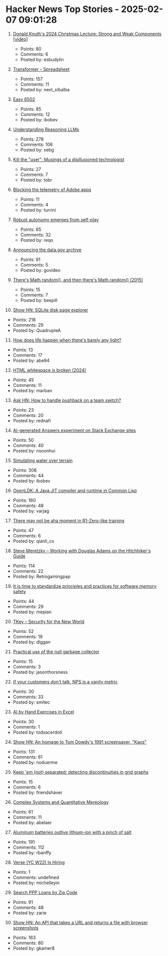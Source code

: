 # Hacker News Top Stories - 2025-02-07 09:01:28

1. [Donald Knuth's 2024 Christmas Lecture: Strong and Weak Components [video]](https://www.youtube.com/watch?v=Hi8r_63LGyg)
   - Points: 80
   - Comments: 6
   - Posted by: esbudylin

2. [Transformer – Spreadsheet](https://www.byhand.ai/p/transformer-spreadsheet)
   - Points: 157
   - Comments: 11
   - Posted by: next_xibalba

3. [Easy 6502](https://skilldrick.github.io/easy6502/)
   - Points: 85
   - Comments: 12
   - Posted by: ibobev

4. [Understanding Reasoning LLMs](https://magazine.sebastianraschka.com/p/understanding-reasoning-llms)
   - Points: 278
   - Comments: 106
   - Posted by: sebg

5. [Kill the "user": Musings of a disillusioned technologist](https://www.pastagang.cc/blog/kill-the-user/)
   - Points: 27
   - Comments: 7
   - Posted by: tobr

6. [Blocking the telemetry of Adobe apps](https://a.dove.isdumb.one/list.txt)
   - Points: 11
   - Comments: 4
   - Posted by: turrini

7. [Robust autonomy emerges from self-play](https://arxiv.org/abs/2502.03349)
   - Points: 65
   - Comments: 32
   - Posted by: reqo

8. [Announcing the data.gov archive](https://lil.law.harvard.edu/blog/2025/02/06/announcing-data-gov-archive/)
   - Points: 91
   - Comments: 5
   - Posted by: govideo

9. [There's Math.random(), and then there's Math.random() (2015)](https://v8.dev/blog/math-random)
   - Points: 15
   - Comments: 7
   - Posted by: beepill

10. [Show HN: SQLite disk page explorer](https://github.com/QuadrupleA/sqlite-page-explorer)
   - Points: 218
   - Comments: 29
   - Posted by: QuadrupleA

11. [How does life happen when there's barely any light?](https://www.quantamagazine.org/how-does-life-happen-when-theres-barely-any-light-20250129/)
   - Points: 13
   - Comments: 17
   - Posted by: abe94

12. [HTML whitespace is broken (2024)](https://blog.dwac.dev/posts/html-whitespace/)
   - Points: 45
   - Comments: 11
   - Posted by: marban

13. [Ask HN: How to handle pushback on a team switch?](undefined)
   - Points: 23
   - Comments: 20
   - Posted by: rednafi

14. [AI-generated Answers experiment on Stack Exchange sites](https://meta.stackexchange.com/questions/406307/ai-generated-answers-experiment-on-stack-exchange-sites-that-volunteered-to-part)
   - Points: 50
   - Comments: 40
   - Posted by: nsoonhui

15. [Simulating water over terrain](https://lisyarus.github.io/blog/posts/simulating-water-over-terrain.html)
   - Points: 308
   - Comments: 44
   - Posted by: ibobev

16. [OpenLDK: A Java JIT compiler and runtime in Common Lisp](https://github.com/atgreen/openldk)
   - Points: 160
   - Comments: 48
   - Posted by: varjag

17. [There may not be aha moment in R1-Zero-like training](https://oatllm.notion.site/oat-zero)
   - Points: 47
   - Comments: 6
   - Posted by: qianli_cs

18. [Steve Meretzky – Working with Douglas Adams on the Hitchhiker's Guide](https://spillhistorie.no/qa-with-game-designer-steve-meretzky/)
   - Points: 114
   - Comments: 22
   - Posted by: Retrogamingpap

19. [It is time to standardize principles and practices for software memory safety](https://cacm.acm.org/opinion/it-is-time-to-standardize-principles-and-practices-for-software-memory-safety/)
   - Points: 44
   - Comments: 29
   - Posted by: mepian

20. [TKey – Security for the New World](https://tillitis.se/products/tkey/)
   - Points: 52
   - Comments: 19
   - Posted by: diggan

21. [Practical use of the null garbage collector](https://devblogs.microsoft.com/oldnewthing/20180228-00/?p=98125)
   - Points: 15
   - Comments: 3
   - Posted by: jasonthorsness

22. [If your customers don't talk, NPS is a vanity metric](https://www.elliotcsmith.com/if-your-customers-dont-talk-nps-is-a-vanity-metric/)
   - Points: 30
   - Comments: 33
   - Posted by: smitec

23. [AI by Hand Exercises in Excel](https://github.com/ImagineAILab/ai-by-hand-excel)
   - Points: 30
   - Comments: 1
   - Posted by: todsacerdoti

24. [Show HN: An homage to Tom Dowdy's 1991 screensaver, "Kaos"](https://thestrikeagency.com/kaos/)
   - Points: 131
   - Comments: 61
   - Posted by: noduerme

25. [Keep 'em (not) separated: detecting discontinuities in grid graphs](https://www.holm.dog/2025/02/keep-em-not-separated-detecting.html)
   - Points: 15
   - Comments: 6
   - Posted by: friendshaver

26. [Complex Systems and Quantitative Mereology](https://abeljansma.nl/2025/01/28/mereoPhysics.html)
   - Points: 61
   - Comments: 11
   - Posted by: abelaer

27. [Aluminum batteries outlive lithium-ion with a pinch of salt](https://spectrum.ieee.org/aluminum-battery)
   - Points: 191
   - Comments: 112
   - Posted by: rbanffy

28. [Verse (YC W22) Is Hiring](undefined)
   - Points: 1
   - Comments: undefined
   - Posted by: michelleyin

29. [Search PPP Loans by Zip Code](https://ppploanmap.com/)
   - Points: 91
   - Comments: 48
   - Posted by: zarie

30. [Show HN: An API that takes a URL and returns a file with browser screenshots](https://github.com/US-Artificial-Intelligence/scraper)
   - Points: 163
   - Comments: 80
   - Posted by: gkamer8

